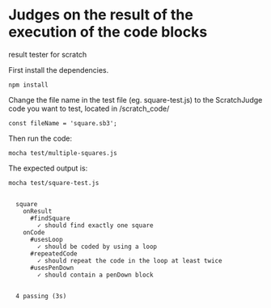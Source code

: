 # Judges on the result of the execution of the code blocks
result tester for scratch

First install the dependencies. 

```code
npm install 
```

Change the file name in the test file (eg. square-test.js) to the ScratchJudge code you want to test, located in /scratch_code/
```code
const fileName = 'square.sb3';
```

Then run the code:
```code
mocha test/multiple-squares.js
```

The expected output is:

```code
mocha test/square-test.js


  square
    onResult
      #findSquare
        ✓ should find exactly one square
    onCode
      #usesLoop
        ✓ should be coded by using a loop
      #repeatedCode
        ✓ should repeat the code in the loop at least twice
      #usesPenDown
        ✓ should contain a penDown block


  4 passing (3s)

```
